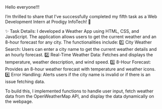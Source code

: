 
Hello everyone!!!

I’m thrilled to share that I’ve successfully completed my fifth task as a Web Development Intern at Prodigy InfoTech! 🚀

✨ Task Details:
I developed a Weather App using HTML, CSS, and JavaScript. The application allows users to get the current weather and an 8-hour forecast for any city. The functionalities include:
1️⃣ City Weather Search: Users can enter a city name to get the current weather details and an hourly forecast.
2️⃣ Real-Time Weather Data: Fetches and displays the temperature, weather description, and wind speed.
3️⃣ 8-Hour Forecast: Provides an 8-hour weather forecast with temperature and weather icons.
4️⃣ Error Handling: Alerts users if the city name is invalid or if there is an issue fetching data.

To build this, I implemented functions to handle user input, fetch weather data from the OpenWeatherMap API, and display the data dynamically on the webpage.


